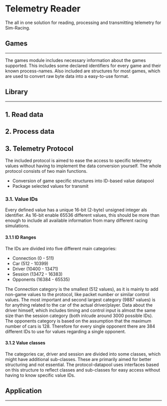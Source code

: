 # Telemetry Reader
The all in one solution for reading, processing and transmitting telemetry for Sim-Racing.

## Games
---
The games module includes necessary information about the games supported.
This includes some declared identifiers for every game and their known process-names.
Also included are structures for most games, which are used to convert raw byte data into
a easy-to-use format.

## Library
---

## 1. Read data

## 2. Process data

## 3. Telemetry Protocol
The included protocol is aimed to ease the access to specific telemetry values without having
to implement the data conversion yourself.
The whole protocol consists of two main functions.
* Conversion of game specific structures into ID-based value datapool
* Package selected values for transmit

### 3.1. Value IDs
Every defined value has a unique 16-bit (2-byte) unsigned integer als identifier.
As 16-bit enable 65536 different values, this should be more than enough to include 
all available information from many different racing simulations.

#### 3.1.1 ID Ranges
The IDs are divided into five different main categories:

- Connection (0 - 511)
- Car (512 - 10399)
- Driver (10400 - 13471)
- Session (13472 - 16383)
- Opponents (16384 - 65535)

The Connection category is the smallest (512 values), as it is mainly to add non-game values to the protocol, 
like packet number or similar control values.
The most important and second largest category (9887 values) is for anything 
related to the car of the actual driver/player.
Data about the driver himself, which includes timing and control input is almost the same size
than the session category (both inlcude around 3000 possible IDs).
The opponents category is based on the assumption that the maximum number of cars is 128.
Therefore for every single opponent there are 384 different IDs to use for values regarding a single opponent.

#### 3.1.2 Value classes
The categories car, driver and session are divided into some classes, which
might have additional sub-classes.
These are primarily aimed for better structuring and not essential.
The protocol-datapool uses interfaces based on this structure to reflect classes
and sub-classes for easy access without having to know specific value IDs.

## Application
---
